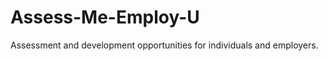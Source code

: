 Assess-Me-Employ-U
==================

Assessment and development opportunities for individuals and employers.
